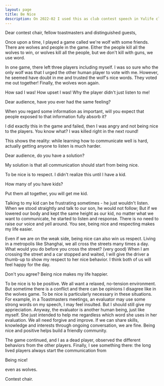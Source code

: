 ```yaml
---
layout: page
title: Be Nice
description: On 2022-02 I used this as club contest speech in Yulife club of Toastmaster.
---
```



Dear contest chair, fellow toastmasters and distinguished guests,

Once upon a time, I played a game called we're wolf with some friends.
There are wolves and people in the game. Either the people kill all the
wolves to win, or wolves kill all the people, but we don't kill with
guns, we use word.

In one game, there left three players including myself. I was so sure
who the only wolf was that I urged the other human player to vote with
me. However, he seemed have doubt in me and trusted the wolf's nice words.
They voted me out together! Finally, the wolves won again.

How sad I was! How upset I was! Why the player didn't just listen to me!

Dear audience, have you ever had the same feeling?

When you regard some information as important, will you expect that
people exposed to that information fully absorb it?

I did exactly this in the game and failed, then I was angry and not
being nice to the players. You know what? I was killed right in the next
round!

This shows the reality: while learning how to communicate well is hard,
actually getting anyone to listen is much harder.

Dear audience, do you have a solution?

My solution is that all communication should start from being nice.

To be nice is to respect. I didn't realize this until I have a kid.

How many of you have kids?

Put them all together, you will get me kid.

Talking to my kid can be frustrating sometimes - he just wouldn't listen.
When we stood straightly and talk to our son, he would not follow; But if
we lowered our body and kept the same height as our kid, no matter what
we want to communicate, he started to listen and response. There is no
need to raise our voice and yell around. You see, being nice and respecting
makes my life easier.

Even if we are on the weak side, being nice can also win us respect. Living
in a metropolis like Shanghai, we all cross the streets many times a day.
What would you do before you cross the street? (very good) When I am crossing
the street and a car stopped and waited, I will give the driver a thumb-up
to show my respect to her nice behavior. I think both of us will feel happy
for the day.

Don't you agree? Being nice makes my life happier.

To be nice is to be positive. We all want a relaxed, no-tension environment.
But sometime there is a conflict and there can be opinions I disagree like in
the wolves game. To be nice is particularly necessary in these situations.
For example, in a Toastmasters meetings, an evaluator may use some strong
words on my speech, I may feel insulted. But I should still give my
apprieciation. Anyway, the evaluator is another human being, just like myself.
She just intended to help me regardless which word she uses in her evaluation.
We all need forgive and improve. If we can share skills, knowledge and
interests through ongoing conversation, we are fine. Being nice and positive
helps build a friendly community.

The game continued, and I as a dead player, observed the different behaviors
from the other players. Finally, I see something there: the long lived players
always start the communication from

Being nice!

even as wolves.

Contest chair.